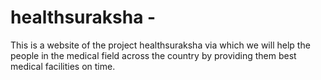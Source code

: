 # healthsuraksha -
This is a website of the project healthsuraksha via which we will help the people in the medical field across the country by providing them best medical facilities on time.
